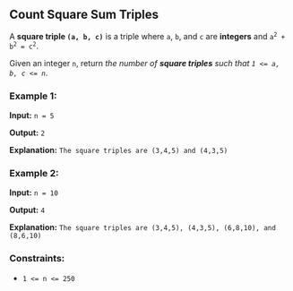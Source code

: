 <h2>Count Square Sum Triples</h2>


<p>A <b>square triple <code>(a, b, c)</code></b> is a triple where <code>a</code>, <code>b</code>, and <code>c</code> 
are <b>integers</b> and <code>a<sup>2</sup> + b<sup>2</sup> = c<sup>2</sup></code>.</p>

<p>Given an integer <code>n</code>, return <i>the number of <b>square triples</b> such that 
<code>1 <= a, b, c <= n</code></i>.</p>


<h3>Example 1:</h3>
<p><b>Input:</b> <code>n = 5</code></p>
<p><b>Output:</b> <code>2</code></p>
<p><b>Explanation:</b> <code>The square triples are (3,4,5) and (4,3,5)</code></p>

<h3>Example 2:</h3>
<p><b>Input:</b> <code>n = 10</code></p>
<p><b>Output:</b> <code>4</code></p>
<p><b>Explanation:</b> <code>The square triples are (3,4,5), (4,3,5), (6,8,10), and (8,6,10)</code></p>


<h3>Constraints:</h3>
<ul>
    <li><code>1 <= n <= 250</code></li>
</ul>